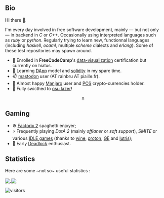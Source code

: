 <!--
**jepasq/jepasq** is a ✨ _special_ ✨ repository because its `README.md` (this file) appears on your GitHub profile.

Here are some ideas to get you started:
-->

## Bio

Hi there 👋.

I'm every day involved in free software development, mainly &mdash; but not only &mdash; in
backend in *C* or *C++*. Occasionally using interpreted languages such as *ruby* or *python*. Regularly trying to learn new, functionnal languages (including *haskell*, *ocaml*, multiple *scheme* dialects and *erlang*). Some of these test repositories may spawn around.

- 🔭 Enrolled in **FreeCodeCamp**'s [data-visualization](https://www.freecodecamp.org/learn/data-visualization/) certification but currently on hiatus.
- 🤔 Learning [DApp](https://en.wikipedia.org/wiki/Decentralized_application) model and [solidity](https://en.wikipedia.org/wiki/Solidity) in my spare time. 
- 📫 [mastodon](https://github.com/mastodon/mastodon) user (AT rainbru AT piaille.fr).
- 🌱 Almost happy [Manjaro](https://manjaro.org/) user and  [POS](https://en.wikipedia.org/wiki/Proof_of_stake) crypto-currencies holder.
- 💬 Fully swicthed to [osu lazer](https://github.com/ppy/osu)!

<p align=center>⁂</p>

## Gaming

- ⚙ [Factorio 2](https://factorio.com/buy-space-age) spaghetti enjoyer;
- ⚡ Frequently playing *DotA 2* (mainly *offlaner* or *soft support*), *SMITE* or various [IDLE games](https://en.wikipedia.org/wiki/Incremental_game) (thanks to [wine](https://github.com/wine-mirror/wine), [proton](https://github.com/ValveSoftware/Proton), [GE](https://github.com/GloriousEggroll/proton-ge-custom) and [lutris](https://github.com/lutris/lutris));
- 🧪 Early [Deadlock](https://store.steampowered.com/app/1422450/Deadlock/) 
  enthusiast.
<!--
- 🗺 *The Elder Scrolls* (through [openmw](https://openmw.org/)) enjoyer.
- 🏝 Currently farming [AO](https://albiononline.com/home) private island.
-->
## Statistics

Here are some ~not so~ useful statistics :

<a href="https://github.com/jepasq/jepasq">
  <img align="center" style="max-width:250px" src="https://github-readme-stats-git-masterrstaa-rickstaa.vercel.app/api?username=jepasq&count_private=true&show_icons=true&theme=tokyonight" />
</a>
<a href="https://github.com/jepasq/jepasq">
  <img align="center" src="https://github-readme-stats-git-masterrstaa-rickstaa.vercel.app/api/top-langs/?username=jepasq&layout=compact&theme=tokyonight&langs_count=8" />
</a>

![visitors](https://visitor-badge.laobi.icu/badge?page_id=jepasq.jepasq)
